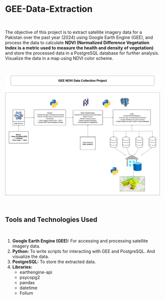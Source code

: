 # GEE-Data-Extraction
<br />

The objective of this project is to extract satellite imagery data for a Pakistan over the past year (2024) using Google Earth Engine (GEE), and process the data to calculate **NDVI (Normalized Difference Vegetation Index is a metric used to measure the health and density of vegetation)** and store the processed data in a PostgreSQL database for further analysis. Visualize the data in a map using NDVI color scheme.
<br /><br /><br />


![ETL Diagram](https://github.com/zaid638/GEE-Data-Extraction/blob/main/GEE%20ETL%20Diagram.png)
<br /><br /><br />

## Tools and Technologies Used
<br />

1. **Google Earth Engine (GEE):** For accessing and processing satellite imagery data.
2. **Python:** To write scripts for interacting with GEE and PostgreSQL. And visualize the data.
3. **PostgreSQL:** To store the extracted data.
4. **Libraries:**
   - earthengine-api
   - psycopg2
   - pandas
   - datetime
   - Folium
<br /><br />
